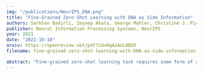 ```yaml
---
img: "/publications/NeurIPS_DNA.png"
title: "Fine-Grained Zero-Shot Learning with DNA as Side Information"
authors: Sarkhan Badirli, Zeynep Akata, George Mohler, Christine J. Picard, Murat Dundar
publisher: Neural Information Processing Systems, NeurIPS
year: 2021
date: "2021-10-10"
arxiv: https://openreview.net/pdf?id=RqAzAoL8BER
filename: fine-grained-zero-shot-learning-with-DNA-as-side-information

abstract: "Fine-grained zero-shot learning task requires some form of side-information to transfer discriminative information from seen to unseen classes. As manually annotated visual attributes are extremely costly and often impractical to obtain for a large number of classes, in this study we use DNA as side information for the first time for fine-grained zero-shot classification of species. Mitochondrial DNA plays an important role as a genetic marker in evolutionary biology and has been used to achieve near perfect accuracy in species classification of living organisms. We implement a simple hierarchical Bayesian model that uses DNA information to establish the hierarchy in the image space and employs local priors to define surrogate classes for unseen ones. On the benchmark CUB dataset we show that DNA can be equally promising, yet in general a more accessible alternative than word vectors as a side information. This is especially important as obtaining robust word representations for fine-grained species names is not a practicable goal when information about these species in free-form text is limited. On a newly compiled fine-grained insect dataset that uses DNA information from over a thousand species we show that the Bayesian approach outperforms state-of-the-art by a wide margin."
---
```

